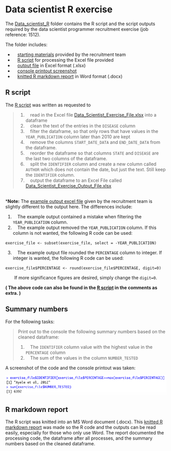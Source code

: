 # Data scientist R exercise

The [Data_scientist_R](Data_scientist_R) folder contains the R script and the script outputs required by the data scientist programmer recruitment exercise (job reference: 1512). 

The folder includes:  
-  &emsp;[starting materials](Data_scientist_R/instruction_materials) provided by the recruitment team  
-  &emsp;[R script](Data_scientist_R/Data_Scientist_R_script.R) for processing the Excel file provided  
-  &emsp;[output file](Data_scientist_R/Data_Scientist_Exercise_Output_File.xlsx) in Excel format (.xlsx)
-  &emsp;[console printout screenshot](Data_scientist_R/console_print_out.png)  
-  &emsp;[knitted R markdown report](Data_scientist_R/Data_Scientist_R_script.docx) in Word format (.docx)



## R script
The [R script](Data_scientist_R/Data_Scientist_R_script.R) was written as requested to

> 1.	&emsp;read in the Excel file [Data_Scientist_Exercise_File.xlsx](Data_scientist_R/instruction_materials/Data_Scientist_Exercise_File.xlsx) into a dataframe
> 2.	&emsp;clean the text of the entries in the `DISEASE` column
> 3.	&emsp;filter the dataframe, so that only rows that have values in the `YEAR_PUBLICATION` column later than 2010 are kept
> 4.	&emsp;remove the columns `START_DATE_DATA` and `END_DATE_DATA` from the dataframe.
> 5.	&emsp;reorder the dataframe so that columns `STATE` and `DISEASE` are the last two columns of the dataframe.
> 6.	&emsp;split the `IDENTIFIER` column and create a new column called `AUTHOR` which does not contain the date, but just the text. Still keep the `IDENTIFIER` column.
> 7.	&emsp;output the dataframe to an Excel File called [Data_Scientist_Exercise_Output_File.xlsx](Data_scientist_R/Data_Scientist_Exercise_Output_File.xlsx)

&emsp;  
\***Note:** The [example output excel file](Data_scientist_R/instruction_materials/Data_Scientist_Exercise_Output_File.xlsx) given by the recruitment team is slightly different to the output here. The differences include:  
1. &emsp;The example output contained a mistake when filtering the `YEAR_PUBLICATION` column.
2. &emsp;The example output removed the `YEAR_PUBLICATION` column. If this column is not wanted, the following R code can be used: 
```
exercise_file <- subset(exercise_file, select = -YEAR_PUBLICATION)
``` 
3. &emsp;The example output file rounded the `PERCENTAGE` column to integer. If integer is wanted, the following R code can be used:
```
exercise_file$PERCENTAGE <- round(exercise_file$PERCENTAGE, digit=0)
```
&emsp;&emsp;If more significance figures are desired, simply change the `digit=0`.  

**( The above code can also be found in the [R script](Data_scientist_R/Data_Scientist_R_script.R) in the comments as extra. )**



## Summary numbers
For the following tasks: 

> Print out to the console the following summary numbers based on the cleaned dataframe:
> 1.	&emsp;The `IDENTIFIER` column value with the highest value in the `PERCENTAGE` column
> 2.	&emsp;The sum of the values in the column `NUMBER_TESTED`

A screenshot of the code and the console printout was taken:  

![console printout](./Data_scientist_R/console_print_out.png)



## R markdown report
The R script was knitted into an MS Word document (.docx). This [knitted R markdown report](Data_scientist_R/Data_Scientist_R_script.docx) was made so the R code and the outputs can be read easily, especially for those who only use Word. The report documented the processing code, the dataframe after all processes, and the summary numbers based on the cleaned dataframe. 

